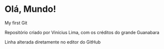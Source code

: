 # Olá, Mundo!
 My first Git 

Repositório criado por Vinícius Lima, com os créditos do grande Guanabara

Linha alterada diretamente no editor do GitHub
